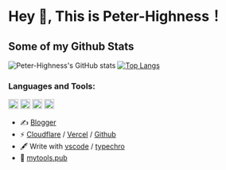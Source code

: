 # Hey 👋, This is Peter-Highness！

## Some of my Github Stats

![Peter-Highness's GitHub stats](https://github-readme-stats.vercel.app/api?username=Peter-Highness&show_icons=true&theme=radical)
[![Top Langs](https://github-readme-stats.vercel.app/api/top-langs/?username=Peter-Highness&layout=compact&theme=radical)](https://github.com/anuraghazra/github-readme-stats)


### Languages and Tools:

<code><img height="20" src="https://ae03.alicdn.com/kf/Hcc89cc7cedc542869b76bb45336a02f14.jpg" alt="vue"></code>
<code><img height="20" src="https://ae02.alicdn.com/kf/H994800b573494bf1a3f12b248e12d3ddn.jpg" alt="python"></code>
<code><img height="20" src="https://ae04.alicdn.com/kf/Habd0a5f7202f450e966e310ce9eeacac4.jpg" alt="nodejs"></code>
<code><img height="20" src="https://ae03.alicdn.com/kf/H3b65937dd992453f8d4a71ed07bb46e6V.jpg" alt="c++"></code>

- ✍️ [Blogger](https://blog.mrqian.top)
- ⚡ [Cloudflare](https://workers.cloudflare.com) / [Vercel](https://vercel.com) / [Github](https://github.com)
- 🖋  Write with [vscode](https://code.visualstudio.com/) / [typechro](https://www.typora.io/)
- 🎉 [mytools.pub](https://mytools.pub)
